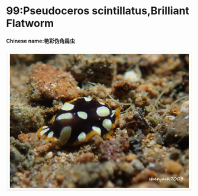 # 99:Pseudoceros scintillatus,Brilliant Flatworm

#### Chinese name:艳彩伪角扁虫

![](../../.gitbook/assets/pseudoceros-scintillatus.jpg)

